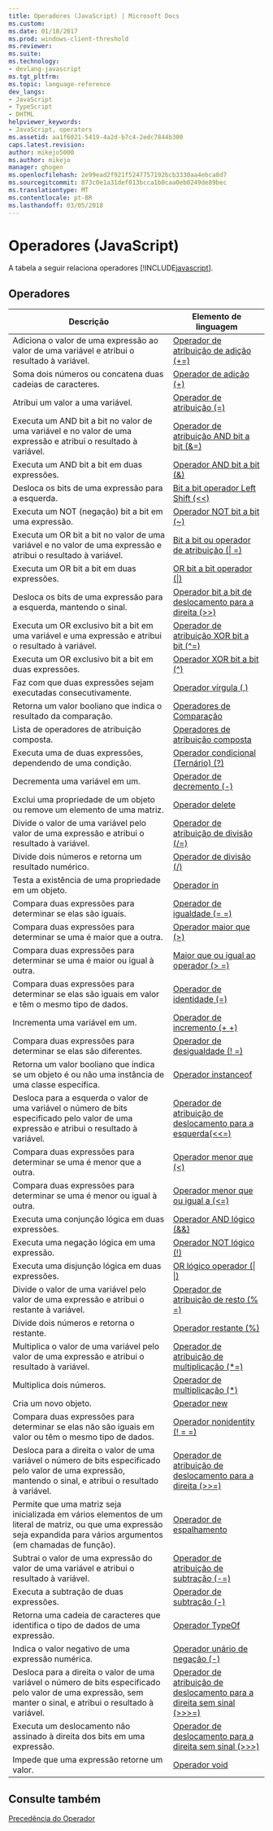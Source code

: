 ```yaml
---
title: Operadores (JavaScript) | Microsoft Docs
ms.custom: 
ms.date: 01/18/2017
ms.prod: windows-client-threshold
ms.reviewer: 
ms.suite: 
ms.technology:
- devlang-javascript
ms.tgt_pltfrm: 
ms.topic: language-reference
dev_langs:
- JavaScript
- TypeScript
- DHTML
helpviewer_keywords:
- JavaScript, operators
ms.assetid: aa1f6021-5419-4a2d-b7c4-2edc7844b300
caps.latest.revision: 
author: mikejo5000
ms.author: mikejo
manager: ghogen
ms.openlocfilehash: 2e99ead2f921f5247757192bcb3330aa4ebca8d7
ms.sourcegitcommit: 873c0e1a31def013bcca1b0caa0eb0249de89bec
ms.translationtype: MT
ms.contentlocale: pt-BR
ms.lasthandoff: 03/05/2018
---
```

# <a name="javascript-operators"></a>Operadores (JavaScript)
A tabela a seguir relaciona operadores [!INCLUDE[javascript](../../javascript/includes/javascript-md.md)].  
  
## <a name="operators"></a>Operadores  
  
|Descrição|Elemento de linguagem|  
|-----------------|----------------------|  
|Adiciona o valor de uma expressão ao valor de uma variável e atribui o resultado à variável.|[Operador de atribuição de adição (+=)](../../javascript/reference/addition-assignment-operator-decrement-equal-javascript.md)|  
|Soma dois números ou concatena duas cadeias de caracteres.|[Operador de adição (+)](../../javascript/reference/addition-operator-decrement-javascript.md)|  
|Atribui um valor a uma variável.|[Operador de atribuição (=)](../../javascript/reference/assignment-operator-decrement-equal-javascript.md)|  
|Executa um AND bit a bit no valor de uma variável e no valor de uma expressão e atribui o resultado à variável.|[Operador de atribuição AND bit a bit (&=)](../../javascript/reference/bitwise-and-assignment-operator-decrement-equal-javascript.md)|  
|Executa um AND bit a bit em duas expressões.|[Operador AND bit a bit (&)](../../javascript/reference/bitwise-and-operator-decrement-javascript.md)|  
|Desloca os bits de uma expressão para a esquerda.|[Bit a bit operador Left Shift (<\<)](../../javascript/reference/bitwise-left-shift-operator-decrement-javascript.md)|  
|Executa um NOT (negação) bit a bit em uma expressão.|[Operador NOT bit a bit (~)](../../javascript/reference/bitwise-not-operator-decrement-tilde-javascript.md)|  
|Executa um OR bit a bit no valor de uma variável e no valor de uma expressão e atribui o resultado à variável.|[Bit a bit ou operador de atribuição (&#124; =)](../../javascript/reference/bitwise-or-assignment-operator-decrement-equal-javascript.md)|  
|Executa um OR bit a bit em duas expressões.|[OR bit a bit operador (&#124;)](../../javascript/reference/bitwise-or-operator-decrement-javascript.md)|  
|Desloca os bits de uma expressão para a esquerda, mantendo o sinal.|[Operador bit a bit de deslocamento para a direita (>>)](../../javascript/reference/bitwise-right-shift-operator-decrement-javascript.md)|  
|Executa um OR exclusivo bit a bit em uma variável e uma expressão e atribui o resultado à variável.|[Operador de atribuição XOR bit a bit (^=)](../../javascript/reference/bitwise-xor-assignment-operator-decrement-hat-equal-javascript.md)|  
|Executa um OR exclusivo bit a bit em duas expressões.|[Operador XOR bit a bit (^)](../../javascript/reference/bitwise-xor-operator-decrement-hat-javascript.md)|  
|Faz com que duas expressões sejam executadas consecutivamente.|[Operador vírgula (,)](../../javascript/reference/comma-operator-decrement-javascript.md)|  
|Retorna um valor booliano que indica o resultado da comparação.|[Operadores de Comparação](../../javascript/reference/comparison-operators-javascript.md)|  
|Lista de operadores de atribuição composta.|[Operadores de atribuição composta](../../javascript/reference/compound-assignment-operators-javascript.md)|  
|Executa uma de duas expressões, dependendo de uma condição.|[Operador condicional (Ternário) (?)](../../javascript/reference/conditional-ternary-operator-decrement-javascript.md)|  
|Decrementa uma variável em um.|[Operador de decremento (-)](../../javascript/reference/increment-and-decrement-operators-javascript.md)|  
|Exclui uma propriedade de um objeto ou remove um elemento de uma matriz.|[Operador delete](../../javascript/reference/delete-operator-decrementjavascript.md)|  
|Divide o valor de uma variável pelo valor de uma expressão e atribui o resultado à variável.|[Operador de atribuição de divisão (/=)](../../javascript/reference/division-assignment-operator-decrement-equal-javascript.md)|  
|Divide dois números e retorna um resultado numérico.|[Operador de divisão (/)](../../javascript/reference/division-operator-decrement-javascript.md)|  
|Testa a existência de uma propriedade em um objeto.|[Operador in](../../javascript/reference/in-operator-decrementjavascript.md)|  
|Compara duas expressões para determinar se elas são iguais.|[Operador de igualdade (= =)](../../javascript/reference/comparison-operators-javascript.md)|  
|Compara duas expressões para determinar se uma é maior que a outra.|[Operador maior que (>)](../../javascript/reference/comparison-operators-javascript.md)|  
|Compara duas expressões para determinar se uma é maior ou igual à outra.|[Maior que ou igual ao operador (> =)](../../javascript/reference/comparison-operators-javascript.md)|  
|Compara duas expressões para determinar se elas são iguais em valor e têm o mesmo tipo de dados.|[Operador de identidade (=)](../../javascript/reference/comparison-operators-javascript.md)|  
|Incrementa uma variável em um.|[Operador de incremento (+ +)](../../javascript/reference/increment-and-decrement-operators-javascript.md)|  
|Compara duas expressões para determinar se elas são diferentes.|[Operador de desigualdade (! =)](../../javascript/reference/comparison-operators-javascript.md)|  
|Retorna um valor booliano que indica se um objeto é ou não uma instância de uma classe específica.|[Operador instanceof](../../javascript/reference/instanceof-operator-decrementjavascript.md)|  
|Desloca para a esquerda o valor de uma variável o número de bits especificado pelo valor de uma expressão e atribui o resultado à variável.|[Operador de atribuição de deslocamento para a esquerda(<<=)](../../javascript/reference/left-shift-assignment-operator-decrement-equal-javascript.md)|  
|Compara duas expressões para determinar se uma é menor que a outra.|[Operador menor que (<)](../../javascript/reference/comparison-operators-javascript.md)|  
|Compara duas expressões para determinar se uma é menor ou igual à outra.|[Operador menor que ou igual a (\<=)](../../javascript/reference/comparison-operators-javascript.md)|  
|Executa uma conjunção lógica em duas expressões.|[Operador AND lógico (&&)](../../javascript/reference/logical-and-operator-decrement-javascript.md)|  
|Executa uma negação lógica em uma expressão.|[Operador NOT lógico (!)](../../javascript/reference/logical-not-operator-decrement-exclpt-javascript.md)|  
|Executa uma disjunção lógica em duas expressões.|[OR lógico operador (&#124; &#124;)](../../javascript/reference/logical-or-operator-decrement-javascript.md)|  
|Divide o valor de uma variável pelo valor de uma expressão e atribui o restante à variável.|[Operador de atribuição de resto (% =)](../../javascript/reference/modulus-assignment-operator-decrement-javascript.md)|  
|Divide dois números e retorna o restante.|[Operador restante (%)](../../javascript/reference/modulus-operator-decrementjavascript.md)|  
|Multiplica o valor de uma variável pelo valor de uma expressão e atribui o resultado à variável.|[Operador de atribuição de multiplicação (*=)](../../javascript/reference/multiplication-assignment-operator-decrement-equal-javascript.md)|  
|Multiplica dois números.|[Operador de multiplicação (*)](../../javascript/reference/multiplication-operator-decrement-javascript.md)|  
|Cria um novo objeto.|[Operador new](../../javascript/reference/new-operator-decrementjavascript.md)|  
|Compara duas expressões para determinar se elas não são iguais em valor ou têm o mesmo tipo de dados.|[Operador nonidentity (! = =)](../../javascript/reference/comparison-operators-javascript.md)|  
|Desloca para a direita o valor de uma variável o número de bits especificado pelo valor de uma expressão, mantendo o sinal, e atribui o resultado à variável.|[Operador de atribuição de deslocamento para a direita (>>=)](../../javascript/reference/right-shift-assignment-operator-decrement-equal-javascript.md)|  
|Permite que uma matriz seja inicializada em vários elementos de um literal de matriz, ou que uma expressão seja expandida para vários argumentos (em chamadas de função).|[Operador de espalhamento](../../javascript/reference/spread-operator-decrement-dot-dot-dot-javascript.md)|  
|Subtrai o valor de uma expressão do valor de uma variável e atribui o resultado à variável.|[Operador de atribuição de subtração (-=)](../../javascript/reference/subtraction-assignment-operator-decrement-equal-javascript.md)|  
|Executa a subtração de duas expressões.|[Operador de subtração (-)](../../javascript/reference/subtraction-operator-decrement-javascript.md)|  
|Retorna uma cadeia de caracteres que identifica o tipo de dados de uma expressão.|[Operador TypeOf](../../javascript/reference/typeof-operator-decrementjavascript.md)|  
|Indica o valor negativo de uma expressão numérica.|[Operador unário de negação (-)](../../javascript/reference/subtraction-operator-decrement-javascript.md)|  
|Desloca para a direita o valor de uma variável o número de bits especificado pelo valor de uma expressão, sem manter o sinal, e atribui o resultado à variável.|[Operador de atribuição de deslocamento para a direita sem sinal (>>>=)](../../javascript/reference/unsigned-right-shift-assignment-operator-decrement-equal-javascript.md)|  
|Executa um deslocamento não assinado à direita dos bits em uma expressão.|[Operador de deslocamento para a direita sem sinal (>>>)](../../javascript/reference/unsigned-right-shift-operator-decrement-javascript.md)|  
|Impede que uma expressão retorne um valor.|[Operador void](../../javascript/reference/void-operator-decrementjavascript.md)|  
  
## <a name="see-also"></a>Consulte também  
 [Precedência do Operador](../../javascript/operator-subtractprecedence-javascript.md)